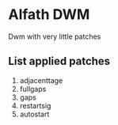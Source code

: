 # Alfath DWM 
Dwm with very little patches

## List applied patches
1. adjacenttage
2. fullgaps
3. gaps
4. restartsig
5. autostart